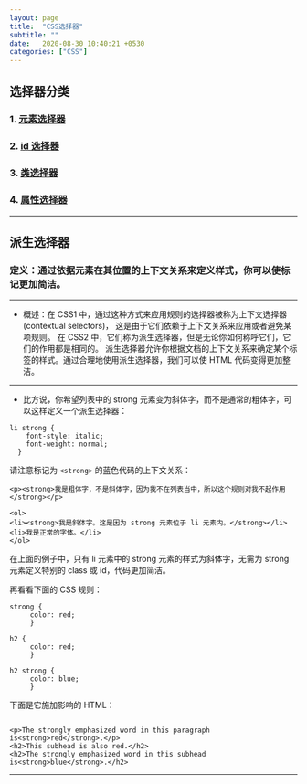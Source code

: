 ```yaml
---
layout: page
title:  "CSS选择器"
subtitle: ""
date:   2020-08-30 10:40:21 +0530
categories: ["CSS"]
---
```

## 选择器分类

### 1. [元素选择器](https://kid0724.github.io/css/2020/08/30/%E5%85%83%E7%B4%A0%E9%80%89%E6%8B%A9%E5%99%A8.html)

### 2. [id 选择器](https://kid0724.github.io/css/2020/08/30/ID%E9%80%89%E6%8B%A9%E5%99%A8.html)

### 3. [类选择器](https://kid0724.github.io/css/2020/08/30/%E7%B1%BB%E9%80%89%E6%8B%A9%E5%99%A8.html)

### 4. [属性选择器](https://kid0724.github.io/css/2020/08/30/%E5%B1%9E%E6%80%A7%E9%80%89%E6%8B%A9%E5%99%A8.html)

---
## 派生选择器

### 定义：通过依据元素在其位置的上下文关系来定义样式，你可以使标记更加简洁。

---

- 概述：在 CSS1 中，通过这种方式来应用规则的选择器被称为上下文选择器 (contextual selectors)，
这是由于它们依赖于上下文关系来应用或者避免某项规则。
在 CSS2 中，它们称为派生选择器，但是无论你如何称呼它们，它们的作用都是相同的。
派生选择器允许你根据文档的上下文关系来确定某个标签的样式。通过合理地使用派生选择器，我们可以使 HTML 代码变得更加整洁。

---

- 比方说，你希望列表中的 strong 元素变为斜体字，而不是通常的粗体字，可以这样定义一个派生选择器：

```
li strong {
    font-style: italic;
    font-weight: normal;
  }
  ```

请注意标记为 ``<strong>`` 的蓝色代码的上下文关系：

```
<p><strong>我是粗体字，不是斜体字，因为我不在列表当中，所以这个规则对我不起作用</strong></p>

<ol>
<li><strong>我是斜体字。这是因为 strong 元素位于 li 元素内。</strong></li>
<li>我是正常的字体。</li>
</ol>

```

在上面的例子中，只有 li 元素中的 strong 元素的样式为斜体字，无需为 strong 元素定义特别的 class 或 id，代码更加简洁。

再看看下面的 CSS 规则：

```
strong {
     color: red;
     }

h2 {
     color: red;
     }

h2 strong {
     color: blue;
     }
```

下面是它施加影响的 HTML：

```

<p>The strongly emphasized word in this paragraph is<strong>red</strong>.</p>
<h2>This subhead is also red.</h2>
<h2>The strongly emphasized word in this subhead is<strong>blue</strong>.</h2>

```

---